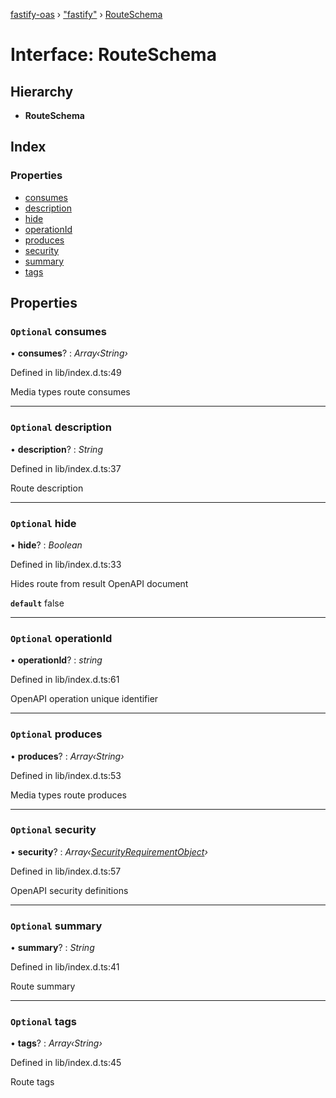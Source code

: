 [fastify-oas](../README.md) › ["fastify"](../modules/_fastify_.md) › [RouteSchema](_fastify_.routeschema.md)

# Interface: RouteSchema

## Hierarchy

* **RouteSchema**

## Index

### Properties

* [consumes](_fastify_.routeschema.md#optional-consumes)
* [description](_fastify_.routeschema.md#optional-description)
* [hide](_fastify_.routeschema.md#optional-hide)
* [operationId](_fastify_.routeschema.md#optional-operationid)
* [produces](_fastify_.routeschema.md#optional-produces)
* [security](_fastify_.routeschema.md#optional-security)
* [summary](_fastify_.routeschema.md#optional-summary)
* [tags](_fastify_.routeschema.md#optional-tags)

## Properties

### `Optional` consumes

• **consumes**? : *Array‹String›*

Defined in lib/index.d.ts:49

Media types route consumes

___

### `Optional` description

• **description**? : *String*

Defined in lib/index.d.ts:37

Route description

___

### `Optional` hide

• **hide**? : *Boolean*

Defined in lib/index.d.ts:33

Hides route from result OpenAPI document

**`default`** false

___

### `Optional` operationId

• **operationId**? : *string*

Defined in lib/index.d.ts:61

OpenAPI operation unique identifier

___

### `Optional` produces

• **produces**? : *Array‹String›*

Defined in lib/index.d.ts:53

Media types route produces

___

### `Optional` security

• **security**? : *Array‹[SecurityRequirementObject](securityrequirementobject.md)›*

Defined in lib/index.d.ts:57

OpenAPI security definitions

___

### `Optional` summary

• **summary**? : *String*

Defined in lib/index.d.ts:41

Route summary

___

### `Optional` tags

• **tags**? : *Array‹String›*

Defined in lib/index.d.ts:45

Route tags
